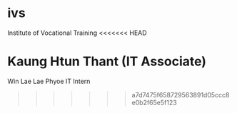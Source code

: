 # ivs
Institute of Vocational Training
<<<<<<< HEAD

Kaung Htun Thant (IT Associate)
=======
Win Lae Lae Phyoe IT Intern
>>>>>>> a7d7475f658729563891d05ccc8e0b2f65e5f123
